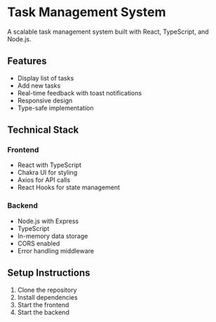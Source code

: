 # Task Management System

A scalable task management system built with React, TypeScript, and Node.js.

## Features

- Display list of tasks
- Add new tasks
- Real-time feedback with toast notifications
- Responsive design
- Type-safe implementation

## Technical Stack

### Frontend
- React with TypeScript
- Chakra UI for styling
- Axios for API calls
- React Hooks for state management

### Backend
- Node.js with Express
- TypeScript
- In-memory data storage
- CORS enabled
- Error handling middleware

## Setup Instructions

1. Clone the repository
2. Install dependencies
3. Start the frontend
4. Start the backend
